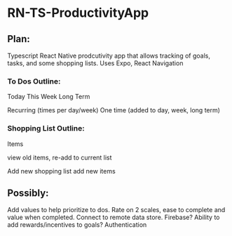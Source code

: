# RN-TS-ProductivityApp
## Plan:

Typescript React Native prodcutivity app that allows tracking of goals, tasks, and some shopping lists.
Uses Expo, React Navigation

### To Dos Outline:
Today
This Week
Long Term

Recurring (times per day/week)
One time (added to day, week, long term)

### Shopping List Outline:
Items 

view old items, re-add to current list

Add new shopping list
add new items

## Possibly:
Add values to help prioritize to dos. Rate on 2 scales, ease to complete and value when completed.
Connect to remote data store. Firebase?
Ability to add rewards/incentives to goals?
Authentication